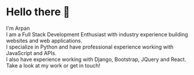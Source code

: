 
# Hello there 👋

I'm Arpan\
I am a Full Stack Development Enthusiast with industry experience building websites and web applications.\
I specialize in Python and have professional experience working with JavaScript and APIs.\
I also have experience working with Django, Bootstrap, JQuery and React. Take a look at my work or get in touch!



<!--
**arpansharma0016/arpansharma0016** is a ✨ _special_ ✨ repository because its `README.md` (this file) appears on your GitHub profile.

Here are some ideas to get you started:

- 🔭 I’m currently working on ...
- 🌱 I’m currently learning ...
- 👯 I’m looking to collaborate on ...
- 🤔 I’m looking for help with ...
- 💬 Ask me about ...
- 📫 How to reach me: ...
- 😄 Pronouns: ...
- ⚡ Fun fact: ...
-->

